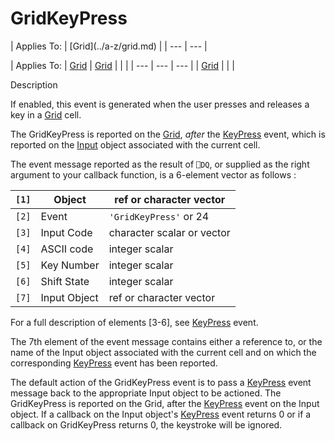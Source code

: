 



<h1 class="heading"><span class="name">GridKeyPress</span></h1>
| Applies To: | [Grid](../a-z/grid.md) |
| --- | ---  |

| Applies To: | [Grid](../a-z/grid.md) | [Grid](../a-z/grid.md) |  |  |
| --- | --- | ---  |
| [Grid](../a-z/grid.md) |  |  |


Description


If enabled, this event is generated when the user presses and releases a key in a [Grid](../a-z/grid.md) cell.


The GridKeyPress is reported on the [Grid](../a-z/grid.md), *after* the [KeyPress](../a-z/keypress.md) event, which is reported on the [Input](../a-z/input.md) object associated with the current cell.


The event message reported as the result of `⎕DQ`, or supplied as the right argument to your callback function, is a 6-element vector as follows :

| `[1]` | Object | ref or character vector |
| --- | --- | ---  |
| `[2]` | Event | `'GridKeyPress'` or 24 |
| `[3]` | Input Code | character scalar or vector |
| `[4]` | ASCII code | integer scalar |
| `[5]` | Key Number | integer scalar |
| `[6]` | Shift State | integer scalar |
| `[7]` | Input Object | ref or character vector |


For a full description of elements [3-6], see [KeyPress](../a-z/keypress.md) event.


The 7th element of the event message contains either a reference to, or the name of the Input object associated with the current cell and on which the corresponding [KeyPress](../a-z/keypress.md) event has been reported.


The default action of the GridKeyPress event is to pass a [KeyPress](../a-z/keypress.md) event message back to the appropriate Input object to be actioned. The GridKeyPress is reported on the Grid, after the [KeyPress](../a-z/keypress.md) event on the Input object. If a callback on the Input object's [KeyPress](../a-z/keypress.md) event returns 0 or if a callback on GridKeyPress returns 0, the keystroke will be ignored.


